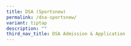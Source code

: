 ```yaml
---
title: DSA (Sportsnew)
permalink: /dsa-sportsnew/
variant: tiptap
description: ""
third_nav_title: DSA Admission & Application
---
```

